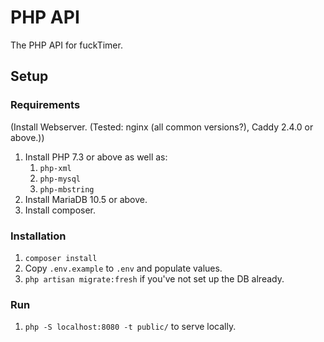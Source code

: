 # PHP API
The PHP API for fuckTimer.

## Setup

### Requirements
(Install Webserver. (Tested: nginx (all common versions?), Caddy 2.4.0 or above.))
1. Install PHP 7.3 or above as well as:
   1. `php-xml`
   2. `php-mysql`
   3. `php-mbstring`
2. Install MariaDB 10.5 or above.
3. Install composer.

### Installation
1. `composer install`
2. Copy `.env.example` to `.env` and populate values.
3. `php artisan migrate:fresh` if you've not set up the DB already.

### Run
1. `php -S localhost:8080 -t public/` to serve locally.

